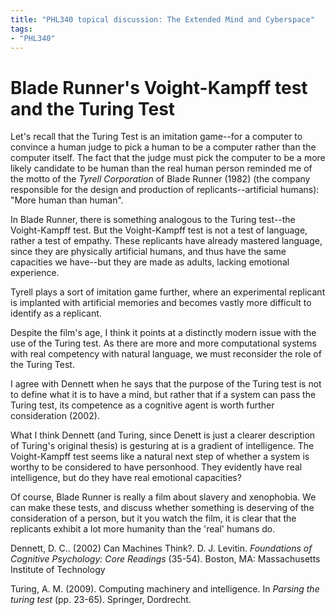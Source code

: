 ```yaml
---
title: "PHL340 topical discussion: The Extended Mind and Cyberspace"
tags:
- "PHL340"
---
```


# Blade Runner's Voight-Kampff test and the Turing Test

Let's recall that the Turing Test is an imitation game--for a computer to convince a human judge to pick a human to be a computer rather than the computer itself. The fact that the judge must pick the computer to be a more likely candidate to be human than the real human person reminded me of the motto of the *Tyrell Corporation* of Blade Runner (1982) (the company responsible for the design and production of replicants--artificial humans): "More human than human".

In Blade Runner, there is something analogous to the Turing test--the Voight-Kampff test. But the Voight-Kampff test is not a test of language, rather a test of empathy. These replicants have already mastered language, since they are physically artificial humans, and thus have the same capacities we have--but they are made as adults, lacking emotional experience. 

Tyrell plays a sort of imitation game further, where an experimental replicant is implanted with artificial memories and becomes vastly more difficult to identify as a replicant.

Despite the film's age, I think it points at a distinctly modern issue with the use of the Turing test. As there are more and more computational systems with real competency with natural language, we must reconsider the role of the Turing Test.

I agree with Dennett when he says that the purpose of the Turing test is not to define what it is to have a mind, but rather that if a system can pass the Turing test, its competence as a cognitive agent is worth further consideration (2002). 

What I think Dennett (and Turing, since Denett is just a clearer description of Turing's original thesis) is gesturing at is a gradient of intelligence. The Voight-Kampff test seems like a natural next step of whether a system is worthy to be considered to have personhood. They evidently have real intelligence, but do they have real emotional capacities?

Of course, Blade Runner is really a film about slavery and xenophobia. We can make these tests, and discuss whether something is deserving of the consideration of a person, but it you watch the film, it is clear that the replicants exhibit a lot more humanity than the 'real' humans do.

Dennett, D. C.. (2002) Can Machines Think?. D. J. Levitin. *Foundations of Cognitive Psychology: Core Readings* (35-54). Boston, MA:  Massachusetts Institute of Technology

Turing, A. M. (2009). Computing machinery and intelligence. In _Parsing the turing test_ (pp. 23-65). Springer, Dordrecht.